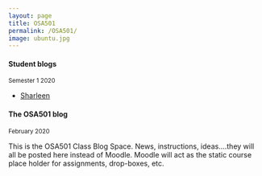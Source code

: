 ```yaml
---
layout: page
title: OSA501
permalink: /OSA501/
image: ubuntu.jpg
---
```


#### Student blogs
<small> Semester 1 2020</small>

* [Sharleen](https://sharleennmit.wordpress.com/)

#### The OSA501 blog 
<small>February 2020</small>

This is the OSA501 Class Blog Space. News, instructions, ideas....they will all be posted here instead of Moodle. Moodle will act as the static course place holder for assignments, drop-boxes, etc.